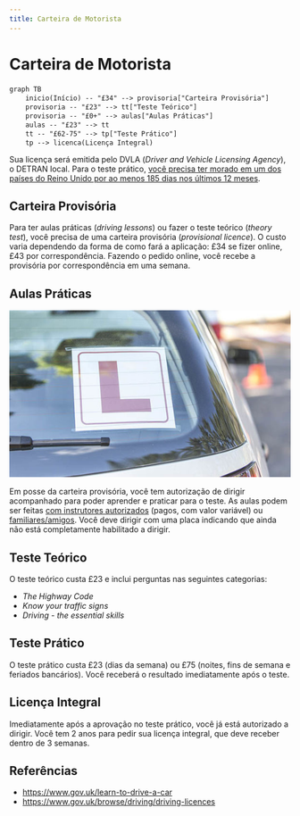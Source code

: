```yaml
---
title: Carteira de Motorista
---
```


# Carteira de Motorista

```mermaid
graph TB
	inicio(Início) -- "£34" --> provisoria["Carteira Provisória"]
	provisoria -- "£23" --> tt["Teste Teórico"]
	provisoria -- "£0+" --> aulas["Aulas Práticas"]
	aulas -- "£23" --> tt
	tt -- "£62-75" --> tp["Teste Prático"]
	tp --> licenca(Licença Integral)
```

Sua licença será emitida pelo DVLA (*Driver and Vehicle Licensing Agency*), o DETRAN local. Para o teste prático, [você precisa ter morado em um dos países do Reino Unido por ao menos 185 dias nos últimos 12 meses](https://www.gov.uk/book-driving-test).

## Carteira Provisória

Para ter aulas práticas (*driving lessons*) ou fazer o teste teórico (*theory test*), você precisa de uma carteira provisória (*provisional licence*). O custo varia dependendo da forma de como fará a aplicação: £34 se fizer online, £43 por correspondência. Fazendo o pedido online, você recebe a provisória por correspondência em uma semana.

## Aulas Práticas

![](./privisional-license-plate.png)

Em posse da carteira provisória, você tem autorização de dirigir acompanhado para poder aprender e praticar para o teste. As aulas podem ser feitas [com instrutores autorizados](https://www.gov.uk/find-driving-schools-and-lessons) (pagos, com valor variável) ou [familiares/amigos](https://www.gov.uk/driving-lessons-learning-to-drive/practising-with-family-or-friends). Você deve dirigir com uma placa indicando que ainda não está completamente habilitado a dirigir.

## Teste Teórico

O teste teórico custa £23 e inclui perguntas nas seguintes categorias:

* *The Highway Code*
* *Know your traffic signs*
* *Driving - the essential skills*

## Teste Prático

O teste prático custa £23 (dias da semana) ou £75 (noites, fins de semana e feriados bancários). Você receberá o resultado imediatamente após o teste.

## Licença Integral

Imediatamente após a aprovação no teste prático, você já está autorizado a dirigir. Você tem 2 anos para pedir sua licença integral, que deve receber dentro de 3 semanas.

## Referências

* https://www.gov.uk/learn-to-drive-a-car
* https://www.gov.uk/browse/driving/driving-licences
